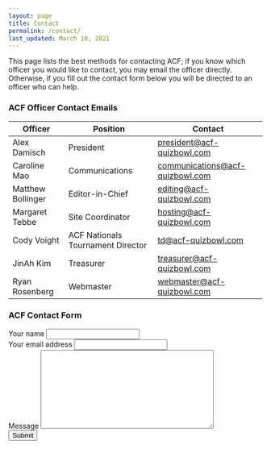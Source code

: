 ```yaml
---
layout: page
title: Contact
permalink: /contact/
last_updated: March 10, 2021
---
```

This page lists the best methods for contacting ACF; if you know which officer you would like to contact, you may email the officer directly. Otherwise, if you fill out the contact form below you will be directed to an officer who can help.

<!-- delete this whole page? -->

### ACF Officer Contact Emails
<table class="member-list">
<thead>
<tr>
<th class="name">Officer</th>
<th class="affiliations">Position</th>
<th class="contributions">Contact</th>
</tr>
</thead>
<tbody>
<tr>
<td>Alex Damisch</td>
<td>President</td>
<td><a href="mailto:president@acf-quizbowl.com">president@acf-quizbowl.com</a></td>
</tr>
<tr>
<td>Caroline Mao</td>
<td>Communications</td>
<td><a href="mailto:communications@acf-quizbowl.com">communications@acf-quizbowl.com</a></td>
</tr>
<tr>
<td>Matthew Bollinger</td>
<td>Editor-in-Chief</td>
<td><a href="mailto:editing@acf-quizbowl.com">editing@acf-quizbowl.com</a></td>
</tr>
<tr>
<td>Margaret Tebbe</td>
<td>Site Coordinator</td>
<td><a href="mailto:hosting@acf-quizbowl.com">hosting@acf-quizbowl.com</a></td>
</tr>
<tr>
<td>Cody Voight</td>
<td>ACF Nationals Tournament Director</td>
<td><a href="mailto:td@acf-quizbowl.com">td@acf-quizbowl.com</a></td>
</tr>
<tr>
<td>JinAh Kim</td>
<td>Treasurer</td>
<td><a href="mailto:treasurer@acf-quizbowl.com">treasurer@acf-quizbowl.com</a></td>
</tr>
<tr>
<td>Ryan Rosenberg</td>
<td>Webmaster</td>
<td><a href="mailto:webmaster@acf-quizbowl.com">webmaster@acf-quizbowl.com</a></td>
</tr>
</tbody>
</table>

### ACF Contact Form
<form action="https://getsimpleform.com/messages?form_api_token=e4d71af94ba527340f71acff093ba458" method="post">
  <!-- the redirect_to is optional, the form will redirect to the referrer on submission -->
  <!-- all your input fields here.... -->
  <label for="Name">Your name</label>
  <input type="text" name="Name" /><br>
  <label for="Email">Your email address</label>
  <input type="text" name="Email" /><br>
  <label for="Message">Message</label>
  <textarea name="Message" rows="10" cols="40"></textarea><br>
  <input type="submit" value="Submit" />
</form>
